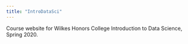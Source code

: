 ```yaml
---
title: "IntroDataSci"
---
```


Course website for Wilkes Honors College Introduction to Data Science, Spring 2020.
